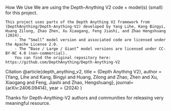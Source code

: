 How We Use 
    We are using the Depth-Anything V2 code + model(s) (small) for this project.

    This project uses parts of the Depth Anything V2 framework from (DepthAnything/Depth-Anything-V2) developed by Yang Lihe, Kang Bingyi, Huang Zilong, Zhao Zhen, Xu Xiaogang, Feng Jiashi, and Zhao Hengshuang (2024).  
        - The “Small” model version and associated code are licensed under the Apache License 2.0.  
        - The “Base / Large / Giant” model versions are licensed under CC-BY-NC 4.0 (non‐commercial).  
        You can find the original repository here: https://github.com/DepthAnything/Depth-Anything-V2

Citation
@article{depth_anything_v2,
  title  = {Depth Anything V2},
  author = {Yang, Lihe and Kang, Bingyi and Huang, Zilong and Zhao, Zhen and Xu, Xiaogang and Feng, Jiashi and Zhao, Hengshuang},
  journal= {arXiv:2406.09414},
  year   = {2024}
}

Thanks for Depth-Anything-V2 authors and communities for releasing very meaningful resource.